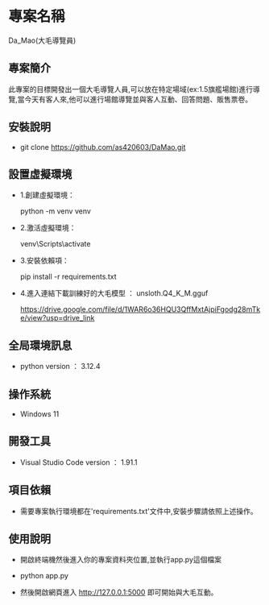 # 專案名稱

Da_Mao(大毛導覽員)

## 專案簡介

此專案的目標開發出一個大毛導覽人員,可以放在特定場域(ex:1.5旗艦場館)進行導覽,當今天有客人來,他可以進行場館導覽並與客人互動、回答問題、販售票卷。

## 安裝說明

- git clone https://github.com/as420603/DaMao.git

## 設置虛擬環境
- 1.創建虛擬環境：
    
    python -m venv venv

- 2.激活虛擬環境：

    venv\Scripts\activate

- 3.安裝依賴項：

    pip install -r requirements.txt

- 4.進入連結下載訓練好的大毛模型 ： unsloth.Q4_K_M.gguf

  https://drive.google.com/file/d/1WAR6o36HQU3QffMxtAjpiFgodg28mTke/view?usp=drive_link


## 全局環境訊息

- python version ： 3.12.4

## 操作系統

- Windows 11

## 開發工具

- Visual Studio Code version ： 1.91.1

## 項目依賴

- 需要專案執行環境都在'requirements.txt'文件中,安裝步驟請依照上述操作。

## 使用說明

- 開啟終端機然後進入你的專案資料夾位置,並執行app.py這個檔案

- python app.py 

- 然後開啟網頁進入 http://127.0.0.1:5000 即可開始與大毛互動。

